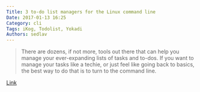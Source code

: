 ```yaml
---
Title: 3 to-do list managers for the Linux command line
Date: 2017-01-13 16:25
Category: cli
Tags: iKog, Todolist, Yokadi
Authors: sedlav
---
```


> There are dozens, if not more, tools out there that can help you manage your ever-expanding lists of tasks and to-dos. If you want to manage your tasks like a techie, or just feel like going back to basics, the best way to do that is to turn to the command line.

[Link](https://opensource.com/article/17/1/task-managers-linux-command-line)
